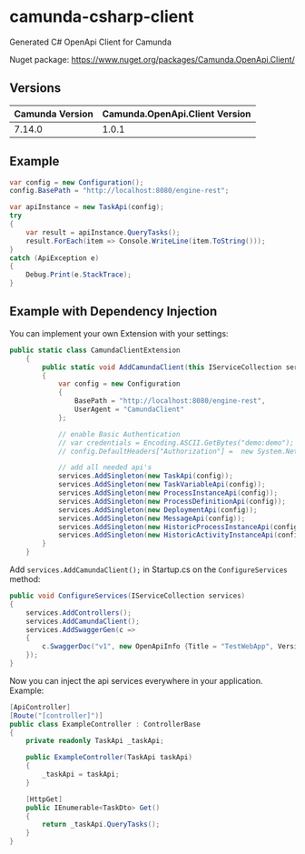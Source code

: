 # camunda-csharp-client
Generated C# OpenApi Client for Camunda

Nuget package: https://www.nuget.org/packages/Camunda.OpenApi.Client/

## Versions
| Camunda Version | Camunda.OpenApi.Client Version |
|-----------------|--------------------------------|
| 7.14.0          | 1.0.1                          |

## Example
```csharp
var config = new Configuration();
config.BasePath = "http://localhost:8080/engine-rest";

var apiInstance = new TaskApi(config);
try
{
    var result = apiInstance.QueryTasks();
    result.ForEach(item => Console.WriteLine(item.ToString()));
}
catch (ApiException e)
{
    Debug.Print(e.StackTrace);
}
```

## Example with Dependency Injection

You can implement your own Extension with your settings:
```csharp
public static class CamundaClientExtension
    {
        public static void AddCamundaClient(this IServiceCollection services)
        {
            var config = new Configuration
            {
                BasePath = "http://localhost:8080/engine-rest",
                UserAgent = "CamundaClient"
            };

            // enable Basic Authentication
            // var credentials = Encoding.ASCII.GetBytes("demo:demo");
            // config.DefaultHeaders["Authorization"] =  new System.Net.Http.Headers.AuthenticationHeaderValue("Basic", Convert.ToBase64String(credentials)).ToString();

            // add all needed api's
            services.AddSingleton(new TaskApi(config));
            services.AddSingleton(new TaskVariableApi(config));
            services.AddSingleton(new ProcessInstanceApi(config));
            services.AddSingleton(new ProcessDefinitionApi(config));
            services.AddSingleton(new DeploymentApi(config));
            services.AddSingleton(new MessageApi(config));
            services.AddSingleton(new HistoricProcessInstanceApi(config));
            services.AddSingleton(new HistoricActivityInstanceApi(config));
        }
    }
```

Add `services.AddCamundaClient();` in Startup.cs on the `ConfigureServices` method:
```csharp
public void ConfigureServices(IServiceCollection services)
{
    services.AddControllers();
    services.AddCamundaClient();
    services.AddSwaggerGen(c =>
    {
        c.SwaggerDoc("v1", new OpenApiInfo {Title = "TestWebApp", Version = "v1"});
    });
}

```

Now you can inject the api services everywhere in your application. Example:
```csharp
[ApiController]
[Route("[controller]")]
public class ExampleController : ControllerBase
{
    private readonly TaskApi _taskApi;

    public ExampleController(TaskApi taskApi)
    {
        _taskApi = taskApi;
    }

    [HttpGet]
    public IEnumerable<TaskDto> Get()
    {
        return _taskApi.QueryTasks();
    }
}
```